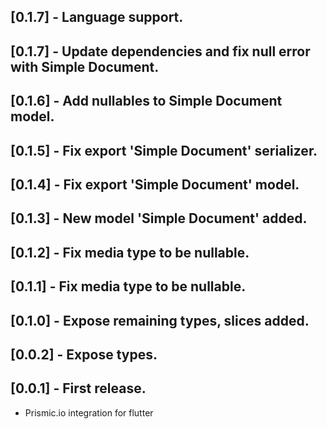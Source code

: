 ## [0.1.7] - Language support.

## [0.1.7] - Update dependencies and fix null error with Simple Document.

## [0.1.6] - Add nullables to Simple Document model.

## [0.1.5] - Fix export 'Simple Document' serializer.

## [0.1.4] - Fix export 'Simple Document' model.

## [0.1.3] - New model 'Simple Document' added.

## [0.1.2] - Fix media type to be nullable.

## [0.1.1] - Fix media type to be nullable.

## [0.1.0] - Expose remaining types, slices added.

## [0.0.2] - Expose types.

## [0.0.1] - First release.

* Prismic.io integration for flutter
